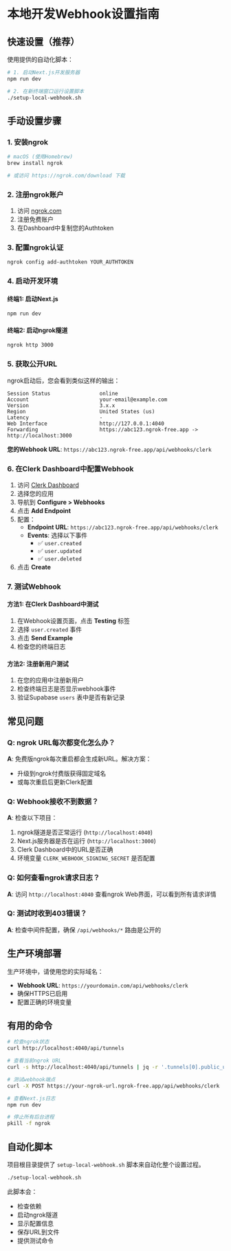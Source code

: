 # 本地开发Webhook设置指南

## 快速设置（推荐）

使用提供的自动化脚本：

```bash
# 1. 启动Next.js开发服务器
npm run dev

# 2. 在新终端窗口运行设置脚本
./setup-local-webhook.sh
```

## 手动设置步骤

### 1. 安装ngrok

```bash
# macOS (使用Homebrew)
brew install ngrok

# 或访问 https://ngrok.com/download 下载
```

### 2. 注册ngrok账户

1. 访问 [ngrok.com](https://ngrok.com)
2. 注册免费账户
3. 在Dashboard中复制您的Authtoken

### 3. 配置ngrok认证

```bash
ngrok config add-authtoken YOUR_AUTHTOKEN
```

### 4. 启动开发环境

#### 终端1: 启动Next.js
```bash
npm run dev
```

#### 终端2: 启动ngrok隧道
```bash
ngrok http 3000
```

### 5. 获取公开URL

ngrok启动后，您会看到类似这样的输出：
```
Session Status                online
Account                       your-email@example.com
Version                       3.x.x
Region                        United States (us)
Latency                       -
Web Interface                 http://127.0.0.1:4040
Forwarding                    https://abc123.ngrok-free.app -> http://localhost:3000
```

**您的Webhook URL**: `https://abc123.ngrok-free.app/api/webhooks/clerk`

### 6. 在Clerk Dashboard中配置Webhook

1. 访问 [Clerk Dashboard](https://clerk.com/dashboard)
2. 选择您的应用
3. 导航到 **Configure > Webhooks**
4. 点击 **Add Endpoint**
5. 配置：
   - **Endpoint URL**: `https://abc123.ngrok-free.app/api/webhooks/clerk`
   - **Events**: 选择以下事件
     - ✅ `user.created`
     - ✅ `user.updated`
     - ✅ `user.deleted`
6. 点击 **Create**

### 7. 测试Webhook

#### 方法1: 在Clerk Dashboard中测试
1. 在Webhook设置页面，点击 **Testing** 标签
2. 选择 `user.created` 事件
3. 点击 **Send Example**
4. 检查您的终端日志

#### 方法2: 注册新用户测试
1. 在您的应用中注册新用户
2. 检查终端日志是否显示webhook事件
3. 验证Supabase `users` 表中是否有新记录

## 常见问题

### Q: ngrok URL每次都变化怎么办？
**A**: 免费版ngrok每次重启都会生成新URL。解决方案：
- 升级到ngrok付费版获得固定域名
- 或每次重启后更新Clerk配置

### Q: Webhook接收不到数据？
**A**: 检查以下项目：
1. ngrok隧道是否正常运行 (`http://localhost:4040`)
2. Next.js服务器是否在运行 (`http://localhost:3000`)
3. Clerk Dashboard中的URL是否正确
4. 环境变量 `CLERK_WEBHOOK_SIGNING_SECRET` 是否配置

### Q: 如何查看ngrok请求日志？
**A**: 访问 `http://localhost:4040` 查看ngrok Web界面，可以看到所有请求详情

### Q: 测试时收到403错误？
**A**: 检查中间件配置，确保 `/api/webhooks/*` 路由是公开的

## 生产环境部署

生产环境中，请使用您的实际域名：
- **Webhook URL**: `https://yourdomain.com/api/webhooks/clerk`
- 确保HTTPS已启用
- 配置正确的环境变量

## 有用的命令

```bash
# 检查ngrok状态
curl http://localhost:4040/api/tunnels

# 查看当前ngrok URL
curl -s http://localhost:4040/api/tunnels | jq -r '.tunnels[0].public_url'

# 测试webhook端点
curl -X POST https://your-ngrok-url.ngrok-free.app/api/webhooks/clerk

# 查看Next.js日志
npm run dev

# 停止所有后台进程
pkill -f ngrok
```

## 自动化脚本

项目根目录提供了 `setup-local-webhook.sh` 脚本来自动化整个设置过程。

```bash
./setup-local-webhook.sh
```

此脚本会：
- 检查依赖
- 启动ngrok隧道
- 显示配置信息
- 保存URL到文件
- 提供测试命令 